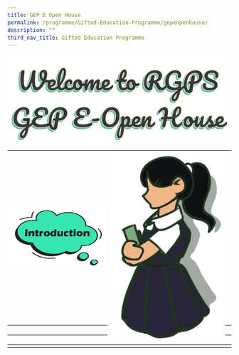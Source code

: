 ```yaml
---
title: GEP E Open House
permalink: /programme/Gifted-Education-Programme/gepeopenhouse/
description: ""
third_nav_title: Gifted Education Programme
---
```

<img src="/images/title.png" style="align: center">

<table><thead><tr><th><img src="/images/sb_intro2.png"></th><th rowspan="3"><img src="/images/rgpsgepgirl_2.png"></th><th></th></tr><tr><th></th><th></th></tr><tr><th></th><th></th></tr></thead><tbody><tr><td></td><td></td><td></td></tr></tbody></table>